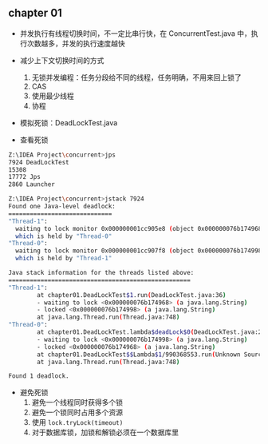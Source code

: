 ## chapter 01

+ 并发执行有线程切换时间，不一定比串行快，在 ConcurrentTest.java 中，执行次数越多，并发的执行速度越快

+ 减少上下文切换时间的方式
    1. 无锁并发编程：任务分段给不同的线程，任务明确，不用来回上锁了
    2. CAS
    3. 使用最少线程
    4. 协程
    
+ 模拟死锁：DeadLockTest.java

+ 查看死锁
```bash
Z:\IDEA Project\concurrent>jps
7924 DeadLockTest
15308
17772 Jps
2860 Launcher

Z:\IDEA Project\concurrent>jstack 7924
Found one Java-level deadlock:
=============================
"Thread-1":
  waiting to lock monitor 0x000000001cc905e8 (object 0x000000076b174968, a java.lang.String),
  which is held by "Thread-0"
"Thread-0":
  waiting to lock monitor 0x000000001cc907f8 (object 0x000000076b174998, a java.lang.String),
  which is held by "Thread-1"

Java stack information for the threads listed above:
===================================================
"Thread-1":
        at chapter01.DeadLockTest$1.run(DeadLockTest.java:36)
        - waiting to lock <0x000000076b174968> (a java.lang.String)
        - locked <0x000000076b174998> (a java.lang.String)
        at java.lang.Thread.run(Thread.java:748)
"Thread-0":
        at chapter01.DeadLockTest.lambda$deadLock$0(DeadLockTest.java:21)
        - waiting to lock <0x000000076b174998> (a java.lang.String)
        - locked <0x000000076b174968> (a java.lang.String)
        at chapter01.DeadLockTest$$Lambda$1/990368553.run(Unknown Source)
        at java.lang.Thread.run(Thread.java:748)

Found 1 deadlock.
``` 

+ 避免死锁
  1. 避免一个线程同时获得多个锁
  2. 避免一个锁同时占用多个资源
  3. 使用 `lock.tryLock(timeout)`
  4. 对于数据库锁，加锁和解锁必须在一个数据库里
  
